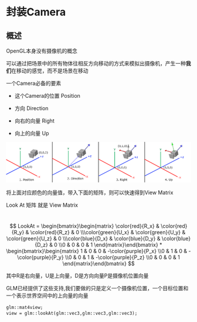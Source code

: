 #  封装Camera

## 概述

OpenGL本身没有摄像机的概念

可以通过把场景中的所有物体往相反方向移动的方式来模拟出摄像机，产生一种**我们**在移动的感觉，而不是场景在移动

一个Camera必备的要素

- 这个Camera的位置 Position

- 方向 Direction
- 向右的向量 Right
- 向上的向量 Up


![](https://raw.githubusercontent.com/kyochow/rendering/main/LearnOpenGL/7.1_Camera/camera_axes.png)



将上面对应颜色的向量值，带入下面的矩阵，则可以快速得到View Matrix

Look At 矩阵 就是 View Matrix

​                 $$ LookAt = \begin{bmatrix}\begin{matrix} \color{red}{R_x} & \color{red}{R_y} & \color{red}{R_z} & 0 \\\color{green}{U_x} & \color{green}{U_y} & \color{green}{U_z} & 0 \\\color{blue}{D_x} & \color{blue}{D_y} & \color{blue}{D_z} & 0 \\0 & 0 & 0 & 1 \end{matrix}\end{bmatrix} * \begin{bmatrix}\begin{matrix} 1 & 0 & 0 & -\color{purple}{P_x} \\0 & 1 & 0 & -\color{purple}{P_y} \\0 & 0 & 1 & -\color{purple}{P_z} \\0 & 0 & 0 & 1 \end{matrix}\end{bmatrix} $$


其中R是右向量，U是上向量，D是方向向量P是摄像机位置向量

GLM已经提供了这些支持,我们要做的只是定义一个摄像机位置，一个目标位置和一个表示世界空间中的上向量的向量

```
glm::mat4view;
view = glm::lookAt(glm::vec3,glm::vec3,glm::vec3);
```

